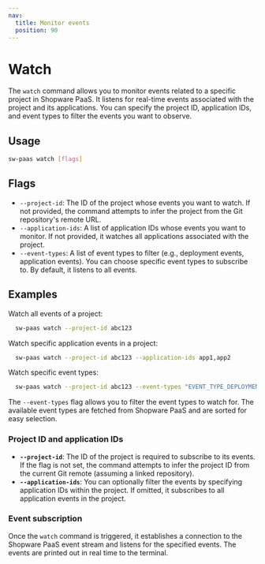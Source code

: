 ```yaml
---
nav:
  title: Monitor events
  position: 90
---
```


# Watch

The `watch` command allows you to monitor events related to a specific project in Shopware PaaS. It listens for real-time events associated with the project and its applications. You can specify the project ID, application IDs, and event types to filter the events you want to observe.

## Usage

```sh
sw-paas watch [flags]
```

## Flags

- `--project-id`: The ID of the project whose events you want to watch. If not provided, the command attempts to infer the project from the Git repository's remote URL.
- `--application-ids`: A list of application IDs whose events you want to monitor. If not provided, it watches all applications associated with the project.
- `--event-types`: A list of event types to filter (e.g., deployment events, application events). You can choose specific event types to subscribe to. By default, it listens to all events.

## Examples

Watch all events of a project:

```sh
  sw-paas watch --project-id abc123
```

Watch specific application events in a project:

```sh
  sw-paas watch --project-id abc123 --application-ids app1,app2
```

Watch specific event types:

```sh
  sw-paas watch --project-id abc123 --event-types "EVENT_TYPE_DEPLOYMENT_STARTED,EVENT_TYPE_DEPLOYMENT_FINISHED"
```

The `--event-types` flag allows you to filter the event types to watch for. The available event types are fetched from Shopware PaaS and are sorted for easy selection.

### Project ID and application IDs

- **`--project-id`**: The ID of the project is required to subscribe to its events. If the flag is not set, the command attempts to infer the project ID from the current Git remote (assuming a linked repository).
- **`--application-ids`**: You can optionally filter the events by specifying application IDs within the project. If omitted, it subscribes to all application events in the project.

### Event subscription

Once the `watch` command is triggered, it establishes a connection to the Shopware PaaS event stream and listens for the specified events. The events are printed out in real time to the terminal.
